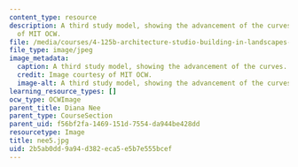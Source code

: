 ```yaml
---
content_type: resource
description: A third study model, showing the advancement of the curves. Image courtesy
  of MIT OCW.
file: /media/courses/4-125b-architecture-studio-building-in-landscapes-fall-2005/2b5ab0dd9a94d382eca5e5b7e555bcef_nee5.jpg
file_type: image/jpeg
image_metadata:
  caption: A third study model, showing the advancement of the curves.
  credit: Image courtesy of MIT OCW.
  image-alt: A third study model, showing the advancement of the curves.
learning_resource_types: []
ocw_type: OCWImage
parent_title: Diana Nee
parent_type: CourseSection
parent_uid: f56bf2fa-1469-151d-7554-da944be428dd
resourcetype: Image
title: nee5.jpg
uid: 2b5ab0dd-9a94-d382-eca5-e5b7e555bcef
---
```


